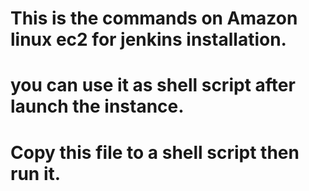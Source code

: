 # This is the commands on Amazon linux ec2 for jenkins installation. 
# you can use it as shell script after launch the instance. 
# Copy this file to a shell script  then run it. 